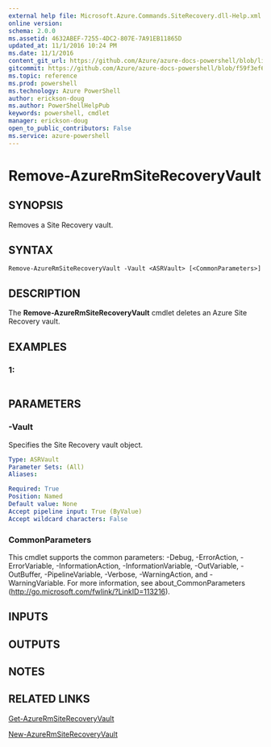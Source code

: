 ```yaml
---
external help file: Microsoft.Azure.Commands.SiteRecovery.dll-Help.xml
online version: 
schema: 2.0.0
ms.assetid: 4632ABEF-7255-4DC2-807E-7A91EB11865D
updated_at: 11/1/2016 10:24 PM
ms.date: 11/1/2016
content_git_url: https://github.com/Azure/azure-docs-powershell/blob/live/azureps-cmdlets-docs/ResourceManager/AzureRM.SiteRecovery/v1.1.11/Remove-AzureRmSiteRecoveryVault.md
gitcommit: https://github.com/Azure/azure-docs-powershell/blob/f59f3ef60bc592383812213e69fd77ba950759ed/azureps-cmdlets-docs/ResourceManager/AzureRM.SiteRecovery/v1.1.11/Remove-AzureRmSiteRecoveryVault.md
ms.topic: reference
ms.prod: powershell
ms.technology: Azure PowerShell
author: erickson-doug
ms.author: PowerShellHelpPub
keywords: powershell, cmdlet
manager: erickson-doug
open_to_public_contributors: False
ms.service: azure-powershell
---
```


# Remove-AzureRmSiteRecoveryVault

## SYNOPSIS
Removes a Site Recovery vault.

## SYNTAX

```
Remove-AzureRmSiteRecoveryVault -Vault <ASRVault> [<CommonParameters>]
```

## DESCRIPTION
The **Remove-AzureRmSiteRecoveryVault** cmdlet deletes an Azure Site Recovery vault.

## EXAMPLES

### 1:
```

```

## PARAMETERS

### -Vault
Specifies the Site Recovery vault object.

```yaml
Type: ASRVault
Parameter Sets: (All)
Aliases: 

Required: True
Position: Named
Default value: None
Accept pipeline input: True (ByValue)
Accept wildcard characters: False
```

### CommonParameters
This cmdlet supports the common parameters: -Debug, -ErrorAction, -ErrorVariable, -InformationAction, -InformationVariable, -OutVariable, -OutBuffer, -PipelineVariable, -Verbose, -WarningAction, and -WarningVariable. For more information, see about_CommonParameters (http://go.microsoft.com/fwlink/?LinkID=113216).

## INPUTS

## OUTPUTS

## NOTES

## RELATED LINKS

[Get-AzureRmSiteRecoveryVault](xref:ResourceManager/AzureRM.SiteRecovery/v1.1.11/Get-AzureRmSiteRecoveryVault.md)

[New-AzureRmSiteRecoveryVault](xref:ResourceManager/AzureRM.SiteRecovery/v1.1.11/New-AzureRmSiteRecoveryVault.md)


